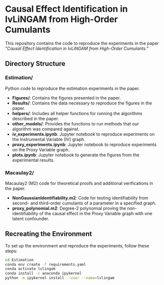 # Causal Effect Identification in lvLiNGAM from High-Order Cumulants

This repository contains the code to reproduce the experiments in the paper *"Causal Effect Identification in lvLiNGAM from High-Order Cumulants."*

## Directory Structure

### **Estimation/**
Python code to reproduce the estimation experiments in the paper.
- **Figures/**: Contains the figures presented in the paper.
- **Results/**: Contains the data necessary to reproduce the figures in the paper.
- **helpers/**: Includes all helper functions for running the algorithms described in the paper.
- **other_models/**: Provides the functions to run methods that our algorithm was compared against.
- **iv_experiments.ipynb**: Jupyter notebook to reproduce experiments on the Instrumental Variable (IV) graph.
- **proxy_experiments.ipynb**: Jupyter notebook to reproduce experiments on the Proxy Variable graph.
- **plots.ipynb**: Jupyter notebook to generate the figures from the experimental results.

### **Macaulay2/**
Macaulay2 (M2) code for theoretical proofs and additional verifications in the paper.
- **NonGaussianIdentifiability.m2**: Code for testing identifiability from second- and third-order cumulants of a parameter in a specified graph.
- **proxy_polynomial.m2**: Degree-2 polynomial proving the non-identifiability of the causal effect in the Proxy Variable graph with one latent confounder.

## Recreating the Environment

To set up the environment and reproduce the experiments, follow these steps:

```bash
cd Estimation
conda env create -f requirements.yaml
conda activate lvlingam
conda install -c anaconda ipykernel
python -m ipykernel install --user --name=lvlingam
